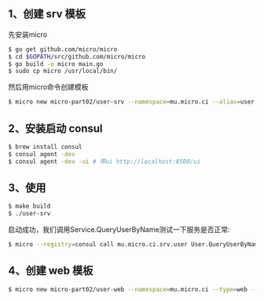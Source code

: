 
## 1、创建 srv 模板

先安装micro

```bash
$ go get github.com/micro/micro
$ cd $GOPATH/src/github.com/micro/micro
$ go build -o micro main.go
$ sudo cp micro /usr/local/bin/

```

然后用micro命令创建模板
```bash 
$ micro new micro-part02/user-srv --namespace=mu.micro.ci --alias=user --type=srv --gopath=false
```
## 2、安装启动 consul

```bash
$ brew install consul
$ consul agent -dev
$ consul agent -dev -ui # 带ui http://localhost:8500/ui


```

## 3、使用

```bash
$ make build
$ ./user-srv

```

启动成功，我们调用Service.QueryUserByName测试一下服务是否正常:

```bash
$ micro --registry=consul call mu.micro.ci.srv.user User.QueryUserByName '{"userName":"entere"}'
```



## 4、创建 web 模板

```bash
$ micro new micro-part02/user-web --namespace=mu.micro.ci --type=web --alias=user --gopath=false
```